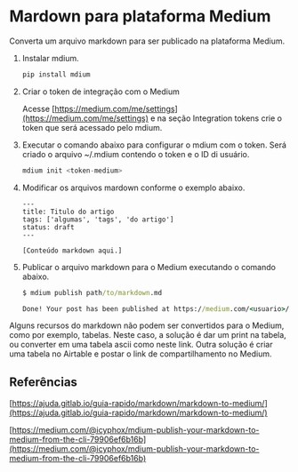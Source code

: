 # Mardown para plataforma Medium

Converta um arquivo markdown para ser publicado na plataforma Medium.

1. Instalar mdium.

    ```python
    pip install mdium
    ```

2. Criar o token de integração com o Medium

    Acesse [https://medium.com/me/settings](https://medium.com/me/settings) e na seção Integration tokens crie o token que será acessado pelo mdium.

3. Executar o comando abaixo para configurar o mdium com o token. Será criado o arquivo ~/.mdium contendo o token e o ID di usuário.

    ```python
    mdium init <token-medium>
    ```

4. Modificar os arquivos mardown conforme o exemplo abaixo.

    ```text
    ---
    title: Titulo do artigo
    tags: ['algumas', 'tags', 'do artigo']
    status: draft
    ---

    [Conteúdo markdown aqui.]
    ```

5. Publicar o arquivo markdown para o Medium executando o comando abaixo.

    ```cmd
    $ mdium publish path/to/markdown.md
    
    Done! Your post has been published at https://medium.com/<usuario>/<id-artigo>
    ```

Alguns recursos do markdown não podem ser convertidos para o Medium, como por exemplo, tabelas. Neste caso, a solução é dar um print na tabela, ou converter em uma tabela ascii como neste link. Outra solução é criar uma tabela no Airtable e postar o link de compartilhamento no Medium.

## Referências

[https://ajuda.gitlab.io/guia-rapido/markdown/markdown-to-medium/](https://ajuda.gitlab.io/guia-rapido/markdown/markdown-to-medium/)

[https://medium.com/@icyphox/mdium-publish-your-markdown-to-medium-from-the-cli-79906ef6b16b](https://medium.com/@icyphox/mdium-publish-your-markdown-to-medium-from-the-cli-79906ef6b16b)
